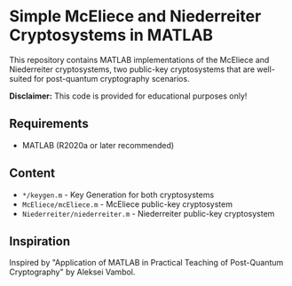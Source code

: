 # Simple McEliece and Niederreiter Cryptosystems in MATLAB

This repository contains MATLAB implementations of the McEliece and Niederreiter cryptosystems, two public-key cryptosystems that are well-suited for post-quantum cryptography scenarios.

**Disclaimer:** This code is provided for educational purposes only!

## Requirements
- MATLAB (R2020a or later recommended)

## Content
 - `*/keygen.m` - Key Generation for both cryptosystems
 - `McEliece/mcEliece.m` - McEliece public-key cryptosystem
 - `Niederreiter/niederreiter.m` - Niederreiter public-key cryptosystem
 
## Inspiration
Inspired by "Application of MATLAB in Practical Teaching of Post-Quantum Cryptography" by Aleksei Vambol.

